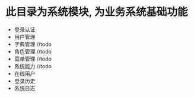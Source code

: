 # 此目录为系统模块, 为业务系统基础功能
- 登录认证
- 用户管理
- 字典管理 //todo
- 角色管理 //todo
- 菜单管理 //todo
- 系统能力 //todo
- 在线用户
- 登录历史
- 系统日志
